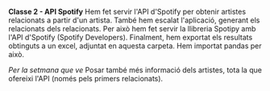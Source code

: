 **Classe 2 - API Spotify**
Hem fet servir l'API d'Spotify per obtenir artistes relacionats a partir d'un artista. També hem escalat l'aplicació, generant 
els relacionats dels relacionats. Per això hem fet servir la llibreria Spotipy amb l'API d'Spotify (Spotify Developers).
Finalment, hem exportat els resultats obtinguts a un excel, adjuntat en aquesta carpeta. Hem importat pandas per això.

*Per la setmana que ve*
Posar també més informació dels artistes, tota la que ofereixi l'API (només pels primers relacionats).

